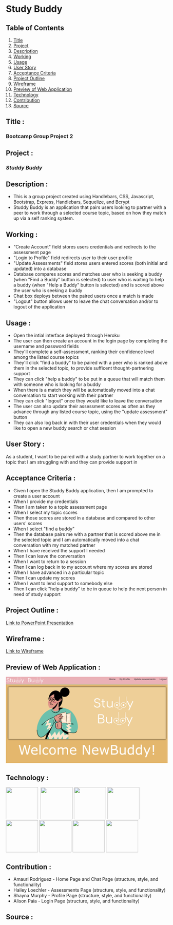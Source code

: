 # Study Buddy

## Table of Contents
1. [Title](#title)
2. [Project](#project)
3. [Description](#description)
4. [Working](#working)
5. [Usage](#usage)
6. [User Story](#user-story)
7. [Acceptance Criteria](#acceptance-criteria)
8. [Project Outline](#project-outline)
9. [Wireframe](#wireframe)
10. [Preview of Web Application](#video-preview-of-web-application)
11. [Technology](#technology)
12. [Contribution](#contribution)
13. [Source](#source)

## Title :
### Bootcamp Group Project 2

## Project :
### *Studdy Buddy*

## Description :
* This is a group project created using Handlebars, CSS, Javascript, Bootstrap, Express, Handlebars, Sequelize, and Bcrypt
* Studdy Buddy is an application that pairs users looking to partner with a peer to work through a selected course topic, based on how they match up via a self ranking system.


## Working :
* "Create Account" field stores users credentials and redirects to the assessment page
* "Login to Profile" field redirects user to their user profile
* "Update Assessments" field stores users entered scores (both initial and updated) into a database
* Database compares scores and matches user who is seeking a buddy (when "Find a Buddy" button is selected) to user who is waiting to help a buddy (when "Help a Buddy" button is selected) and is scored above the user who is seeking a buddy 
* Chat box deploys between the paired users once a match is made
* "Logout" button allows user to leave the chat conversation and/or to logout of the application

## Usage :
* Open the intial interface deployed through Heroku
* The user can then create an account in the login page by completing the username and password fields
* They'll complete a self-assessment, ranking their confidence level among the listed course topics
* They'll click "find a buddy" to be paired with a peer who is ranked above them in the selected topic, to provide sufficent thought-partnering support
* They can click "help a buddy" to be put in a queue that will match them with someone who is looking for a buddy
* When there is a match they will be automatically moved into a chat conversation to start working with their partner
* They can click "logout" once they would like to leave the conversation
* The user can also update their assessment scores as often as they advance through any listed course topic, using the "update assessment" button
* They can also log back in with their user credentials when they would like to open a new buddy search or chat session


## User Story :
As a student, I want to be paired with a study partner to work together on a topic that I am struggling with and they can provide support in

## Acceptance Criteria :
- Given I open the Studdy Buddy application, then I am prompted to create a user account
- When I provide my credentials
- Then I am taken to a topic assessment page
- When I select my topic scores
- Then those scores are stored in a database and compared to other users' scores
- When I select "find a buddy"
- Then the database pairs me with a partner that is scored above me in the selected topic and I am automatically moved into a chat conversation with my matched partner
- When I have received the support I needed 
- Then I can leave the conversation
- When I want to return to a session
- Then I can log back in to my account where my scores are stored
- When I have advanced in a particular topic
- Then I can update my scores
- When I want to lend support to somebody else
- Then I can click "help a buddy" to be in queue to help the next person in need of study support

## Project Outline :
[Link to PowerPoint Presentation](https://docs.google.com/presentation/d/1DWARNOaXLr5_0c3B3QhhrRVVkA12Ernlen_EvyX3j14/edit#slide=id.g1c2c22b2bdb_0_1)

## Wireframe :
[Link to Wireframe](https://www.figma.com/file/ecH6V9VV64Y8h0Zg77uk92/Untitled?node-id=0%3A1&t=cGEf3qLriIdzacSN-1)

## Preview of Web Application :
![Alt text](./public/images/Screenshot%202023-01-08%20at%208.24.56%20PM.png)


## Technology :
 <img src="https://th.bing.com/th/id/OIP.pqcPskVdTrJqfhZ-Z49AtQHaHn?w=170&h=180&c=7&r=0&o=5&pid=1.7" width="100" height="100"> 
<img src="https://th.bing.com/th/id/OIP.R1E9EGEO11Qn7XMvQjX4AAHaDt?w=339&h=174&c=7&r=0&o=5&pid=1.7" width="100" height="100">
<img src="https://www.clipartmax.com/png/small/147-1474351_javascript-icon.png" width="100" height="100">
<img src="https://encrypted-tbn0.gstatic.com/images?q=tbn:ANd9GcTEfZ43wDjP6ZmPt9W_rPP1dRwDqOcfv9CdArew5kywPYG-8IPKsCdU&usqp=CAU" width="100" height="100">
<img src="https://encrypted-tbn0.gstatic.com/images?q=tbn:ANd9GcT2Ot35ezBtUIU6VCf7q0qUniU6MLknlIjc-g&usqp=CAU" width="100" height="100">
<img src="https://encrypted-tbn0.gstatic.com/images?q=tbn:ANd9GcQcOTaBv6Pk2ej7l71iPB2LlwzfUofio8qRL-O0rJrsDQ&s" width="100" height="100">
<img src="https://miro.medium.com/max/1400/1*_SmZzhgGpZ5tHeUM8toUWQ.jpeg" width="100" height="100">
<img src="https://encrypted-tbn0.gstatic.com/images?q=tbn:ANd9GcRLHEUJTRdLY3ZoTgdflYcNNNVxjvbgHauq6w&usqp=CAU" width="100" height="100">
<!-- Add the remaining technology we would like to note was used -->


## Contribution :
- Amauri Rodriguez - Home Page and Chat Page (structure, style, and functionality)
- Hailey Loechler - Assessments Page (structure, style, and functionality)
- Shayna Murphy - Profile Page (structure, style, and functionality)
- Alison Paia - Login Page (structure, style, and functionality)

## Source :
<!-- - github_link
- deployed link -->
